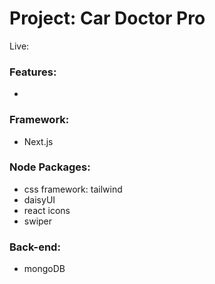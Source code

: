 # Project: Car Doctor Pro
Live: 

### Features:
- 

### Framework: 
- Next.js


### Node Packages: 
- css framework: tailwind
- daisyUI
- react icons
- swiper


### Back-end:
- mongoDB

